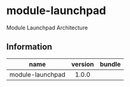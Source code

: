 # module-launchpad

Module Launchpad Architecture

## Information

| name                  | version           | bundle           |
| ----------------------|:-----------------:| ----------------:|
| module-launchpad        | 1.0.0 |                  |
